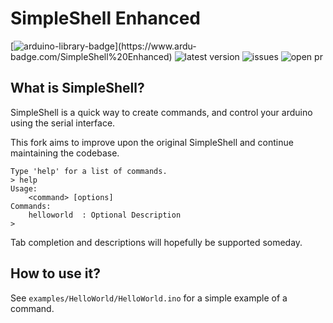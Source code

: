 # SimpleShell Enhanced

[![arduino-library-badge](https://www.ardu-badge.com/badge/SimpleShell%20Enhanced.svg?)](https://www.ardu-badge.com/SimpleShell%20Enhanced) ![latest version](https://img.shields.io/github/release/Phoenix1747/SimpleShell.svg?) ![issues](https://img.shields.io/github/issues/Phoenix1747/SimpleShell.svg?) ![open pr](https://img.shields.io/github/issues-pr-raw/Phoenix1747/SimpleShell.svg?)

## What is SimpleShell?
SimpleShell is a quick way to create commands, and control your arduino using the serial interface.

This fork aims to improve upon the original SimpleShell and continue maintaining the codebase.

```
Type 'help' for a list of commands.
> help
Usage:
	<command> [options]
Commands:
	helloworld	: Optional Description
>
```

Tab completion and descriptions will hopefully be supported someday.

## How to use it?
See `examples/HelloWorld/HelloWorld.ino` for a simple example of a command.
